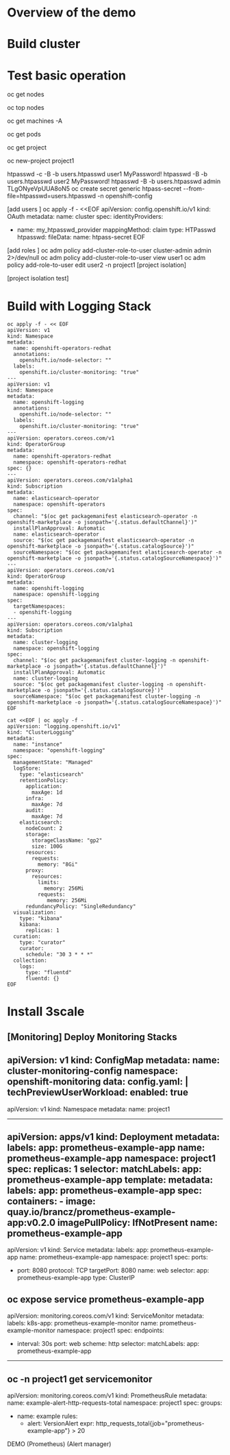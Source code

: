
# Overview of the demo
# Build cluster
# Test basic operation
oc get nodes

oc top nodes

oc get machines -A

oc get pods 

oc get project

oc new-project project1

htpasswd -c -B -b users.htpasswd user1 MyPassword!
htpasswd -B -b users.htpasswd user2 MyPassword!
htpasswd -B -b users.htpasswd admin TLgONyeVpUUA8oN5
oc create secret generic htpass-secret --from-file=htpasswd=users.htpasswd -n openshift-config

[add users ]
oc apply -f - <<EOF
apiVersion: config.openshift.io/v1
kind: OAuth
metadata:
  name: cluster
spec:
  identityProviders:
  - name: my_htpasswd_provider
    mappingMethod: claim
    type: HTPasswd
    htpasswd:
      fileData:
        name: htpass-secret
EOF

[add roles ]
oc adm policy add-cluster-role-to-user cluster-admin admin 2>/dev/null
oc adm policy add-cluster-role-to-user view user1
oc adm policy add-role-to-user edit user2 -n project1
[project isolation]

[project isolation test]

# Build with Logging Stack
```
oc apply -f - << EOF
apiVersion: v1
kind: Namespace
metadata:
  name: openshift-operators-redhat
  annotations:
    openshift.io/node-selector: ""
  labels:
    openshift.io/cluster-monitoring: "true"
---
apiVersion: v1
kind: Namespace
metadata:
  name: openshift-logging
  annotations:
    openshift.io/node-selector: ""
  labels:
    openshift.io/cluster-monitoring: "true"
---
apiVersion: operators.coreos.com/v1
kind: OperatorGroup
metadata:
  name: openshift-operators-redhat
  namespace: openshift-operators-redhat
spec: {}
---
apiVersion: operators.coreos.com/v1alpha1
kind: Subscription
metadata:
  name: elasticsearch-operator
  namespace: openshift-operators
spec:
  channel: "$(oc get packagemanifest elasticsearch-operator -n openshift-marketplace -o jsonpath='{.status.defaultChannel}')"
  installPlanApproval: Automatic
  name: elasticsearch-operator
  source: "$(oc get packagemanifest elasticsearch-operator -n openshift-marketplace -o jsonpath='{.status.catalogSource}')"
  sourceNamespace: "$(oc get packagemanifest elasticsearch-operator -n openshift-marketplace -o jsonpath='{.status.catalogSourceNamespace}')"
---
apiVersion: operators.coreos.com/v1
kind: OperatorGroup
metadata:
  name: openshift-logging
  namespace: openshift-logging
spec:
  targetNamespaces:
  - openshift-logging
---
apiVersion: operators.coreos.com/v1alpha1
kind: Subscription
metadata:
  name: cluster-logging
  namespace: openshift-logging
spec:
  channel: "$(oc get packagemanifest cluster-logging -n openshift-marketplace -o jsonpath='{.status.defaultChannel}')"
  installPlanApproval: Automatic
  name: cluster-logging
  source: "$(oc get packagemanifest cluster-logging -n openshift-marketplace -o jsonpath='{.status.catalogSource}')"
  sourceNamespace: "$(oc get packagemanifest cluster-logging -n openshift-marketplace -o jsonpath='{.status.catalogSourceNamespace}')"
EOF
```
```
cat <<EOF | oc apply -f -
apiVersion: "logging.openshift.io/v1"
kind: "ClusterLogging"
metadata:
  name: "instance"
  namespace: "openshift-logging"
spec:
  managementState: "Managed"
  logStore:
    type: "elasticsearch"  
    retentionPolicy: 
      application:
        maxAge: 1d
      infra:
        maxAge: 7d
      audit:
        maxAge: 7d
    elasticsearch:
      nodeCount: 2 
      storage:
        storageClassName: "gp2" 
        size: 100G
      resources: 
        requests:
          memory: "8Gi"
      proxy: 
        resources:
          limits:
            memory: 256Mi
          requests:
             memory: 256Mi
      redundancyPolicy: "SingleRedundancy"
  visualization:
    type: "kibana"  
    kibana:
      replicas: 1
  curation:
    type: "curator"
    curator:
      schedule: "30 3 * * *" 
  collection:
    logs:
      type: "fluentd"  
      fluentd: {}
EOF
```

# Install 3scale


[Monitoring]
Deploy Monitoring Stacks
---
apiVersion: v1
kind: ConfigMap
metadata:
  name: cluster-monitoring-config
  namespace: openshift-monitoring
data:
  config.yaml: |
    techPreviewUserWorkload:
      enabled: true
---
apiVersion: v1
kind: Namespace
metadata:
  name: project1

---
apiVersion: apps/v1
kind: Deployment
metadata:
  labels:
    app: prometheus-example-app
  name: prometheus-example-app
  namespace: project1
spec:
  replicas: 1
  selector:
    matchLabels:
      app: prometheus-example-app
  template:
    metadata:
      labels:
        app: prometheus-example-app
    spec:
      containers:
      - image: quay.io/brancz/prometheus-example-app:v0.2.0
        imagePullPolicy: IfNotPresent
        name: prometheus-example-app
---
apiVersion: v1
kind: Service
metadata:
  labels:
    app: prometheus-example-app
  name: prometheus-example-app
  namespace: project1
spec:
  ports:
  - port: 8080
    protocol: TCP
    targetPort: 8080
    name: web
  selector:
    app: prometheus-example-app
  type: ClusterIP

oc expose service  prometheus-example-app 
---
apiVersion: monitoring.coreos.com/v1
kind: ServiceMonitor
metadata:
  labels:
	k8s-app: prometheus-example-monitor
  name: prometheus-example-monitor
  namespace: project1
spec:
  endpoints:
  - interval: 30s
    port: web
    scheme: http
  selector:
    matchLabels:
      app: prometheus-example-app	
---
oc -n project1 get servicemonitor
---
apiVersion: monitoring.coreos.com/v1
kind: PrometheusRule
metadata:
  name: example-alert-http-requests-total
  namespace: project1
spec:
  groups:
  - name: example
    rules:
      - alert: VersionAlert
        expr: http_requests_total{job="prometheus-example-app"} > 20

DEMO
(Prometheus)
(Alert manager)

